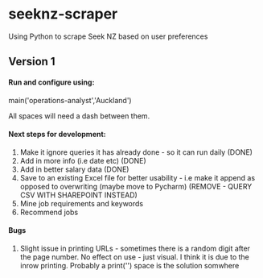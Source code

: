 # seeknz-scraper
Using Python to scrape Seek NZ based on user preferences


## Version 1
#### Run and configure using:
main('operations-analyst','Auckland') 

All spaces will need a dash between them. 


#### Next steps for development:
1. Make it ignore queries it has already done - so it can run daily (DONE)
2. Add in more info (i.e date etc) (DONE)
3. Add in better salary data (DONE)
4. Save to an existing Excel file for better usability - i.e make it append as opposed to overwriting (maybe move to Pycharm) (REMOVE - QUERY CSV WITH SHAREPOINT INSTEAD)
5. Mine job requirements and keywords
6. Recommend jobs

#### Bugs
1. Slight issue in printing URLs - sometimes there is a random digit after the page number. No effect on use - just visual. I think it is due to the inrow printing. 
   Probably a print('') space is the solution somwhere
